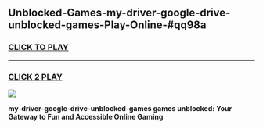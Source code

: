 
## Unblocked-Games-my-driver-google-drive-unblocked-games-Play-Online-#qq98a
<h3>
<a href="https://premium.freeplayer.one?title=my-driver-google-drive-unblocked-games&ref=24F">CLICK TO PLAY</a></h3>
<hr>

<h3>
<a href="https://premium.freeplayer.one?title=my-driver-google-drive-unblocked-games&ref=24F">CLICK 2 PLAY</a>
  
</h3>

<a href="https://premium.freeplayer.one?title=my-driver-google-drive-unblocked-games&ref=24F/"><img src="https://clearcache.store/games.png"></a>


**my-driver-google-drive-unblocked-games games unblocked: Your Gateway to Fun and Accessible Online Gaming**

